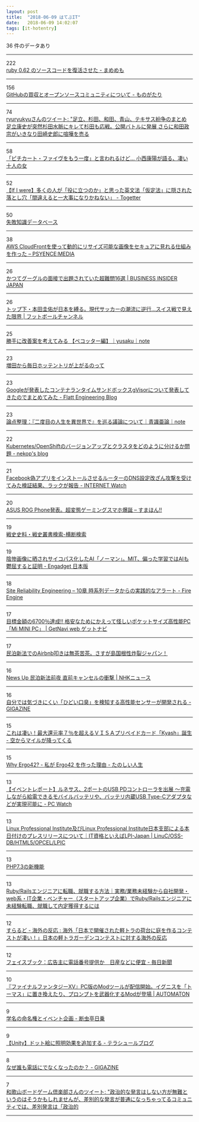 ```yaml
---
layout: post
title:  "2018-06-09 はてぶIT"
date:   2018-06-09 14:02:07
tags: [it-hotentry]
---
```

36 件のデータあり

<hr><div class="row">
<div class="col-1"><span class="badge badge-pill badge-success h2">222</span></div>
<div class="col-11"><a href='http://d.hatena.ne.jp/ku-ma-me/20180608/p1' target='_blank'>ruby 0.62 のソースコードを復活させた - まめめも</a></div>
</div>
<hr>
<div class="row">
<div class="col-1"><span class="badge badge-pill badge-success h2">156</span></div>
<div class="col-11"><a href='http://atsushieno.hatenablog.com/entry/2018/06/08/230054' target='_blank'>GitHubの買収とオープンソースコミュニティについて - ものがたり</a></div>
</div>
<hr>
<div class="row">
<div class="col-1"><span class="badge badge-pill badge-success h2">74</span></div>
<div class="col-11"><a href='http://twitter.com/ryuryukyu/status/1005033069630275584' target='_blank'>ryuryukyuさんのツイート: "足立、杉田、和田、青山、テキサス紛争のまとめ 足立康史が突然杉田水脈にキレて杉田も応戦。公開バトルに発展 さらに和田政宗がいきなり田崎史郎に喧嘩を売る</a></div>
</div>
<hr>
<div class="row">
<div class="col-1"><span class="badge badge-pill badge-success h2">58</span></div>
<div class="col-11"><a href='https://www.buzzfeed.com/jp/ryosukekamba/konishi2' target='_blank'>「ピチカート・ファイヴをもう一度」と言われるけど… 小西康陽が語る、凄い十人の女</a></div>
</div>
<hr>
<div class="row">
<div class="col-1"><span class="badge badge-pill badge-success h2">52</span></div>
<div class="col-11"><a href='https://togetter.com/li/1234962' target='_blank'>【If I were】多くの人が「役に立つのか」と思った英文法「仮定法」に隠された落とし穴「間違えると一大事になりかねない」 - Togetter</a></div>
</div>
<hr>
<div class="row">
<div class="col-1"><span class="badge badge-pill badge-success h2">50</span></div>
<div class="col-11"><a href='http://www.shippai.org/fkd/index.html' target='_blank'>失敗知識データベース</a></div>
</div>
<hr>
<div class="row">
<div class="col-1"><span class="badge badge-pill badge-success h2">38</span></div>
<div class="col-11"><a href='https://tech.recruit-mp.co.jp/infrastructure/post-16341/' target='_blank'>AWS CloudFrontを使って動的にリサイズ可能な画像をセキュアに見れる仕組みを作った – PSYENCE:MEDIA</a></div>
</div>
<hr>
<div class="row">
<div class="col-1"><span class="badge badge-pill badge-success h2">26</span></div>
<div class="col-11"><a href='https://www.businessinsider.jp/post-168509' target='_blank'>かつてグーグルの面接で出題されていた超難問16選 | BUSINESS INSIDER JAPAN</a></div>
</div>
<hr>
<div class="row">
<div class="col-1"><span class="badge badge-pill badge-success h2">26</span></div>
<div class="col-11"><a href='https://www.footballchannel.jp/2018/06/09/post273512/' target='_blank'>トップ下・本田圭佑が日本を縛る。現代サッカーの潮流に逆行…スイス戦で見えた限界 | フットボールチャンネル</a></div>
</div>
<hr>
<div class="row">
<div class="col-1"><span class="badge badge-pill badge-success h2">25</span></div>
<div class="col-11"><a href='https://note.mu/yusaku_tokunaga/n/ncd72620719df' target='_blank'>勝手に改善案を考えてみる 【ペコッター編】｜yusaku｜note</a></div>
</div>
<hr>
<div class="row">
<div class="col-1"><span class="badge badge-pill badge-success h2">23</span></div>
<div class="col-11"><a href='https://anond.hatelabo.jp/20180607215033' target='_blank'>増田から毎日ホッテントリが上がるのって</a></div>
</div>
<hr>
<div class="row">
<div class="col-1"><span class="badge badge-pill badge-success h2">23</span></div>
<div class="col-11"><a href='http://tech.flatt.tv/entry/2018/06/08/163447' target='_blank'>Googleが発表したコンテナランタイムサンドボックスgVisorについて発表してきたのでまとめてみた - Flatt Engineering Blog</a></div>
</div>
<hr>
<div class="row">
<div class="col-1"><span class="badge badge-pill badge-success h2">23</span></div>
<div class="col-11"><a href='https://note.mu/dokuninjin_blue/n/n96c1a4a1a399' target='_blank'>論点整理：『二度目の人生を異世界で』を巡る議論について｜青識亜論｜note</a></div>
</div>
<hr>
<div class="row">
<div class="col-1"><span class="badge badge-pill badge-success h2">22</span></div>
<div class="col-11"><a href='https://nekop.hatenablog.com/entry/2018/06/08/143846' target='_blank'>Kubernetes/OpenShiftのバージョンアップとクラスタをどのように分けるか問題 - nekop's blog</a></div>
</div>
<hr>
<div class="row">
<div class="col-1"><span class="badge badge-pill badge-success h2">21</span></div>
<div class="col-11"><a href='https://internet.watch.impress.co.jp/docs/news/1126579.html' target='_blank'>Facebook偽アプリをインストールさせるルーターのDNS設定改ざん攻撃を受けてみた検証結果、ラックが報告 - INTERNET Watch</a></div>
</div>
<hr>
<div class="row">
<div class="col-1"><span class="badge badge-pill badge-success h2">20</span></div>
<div class="col-11"><a href='https://smhn.info/201806-asus-rog-phone-matome' target='_blank'>ASUS ROG Phone発表。超変態ゲーミングスマホ爆誕 – すまほん!!</a></div>
</div>
<hr>
<div class="row">
<div class="col-1"><span class="badge badge-pill badge-success h2">19</span></div>
<div class="col-11"><a href='http://www.nids.mod.go.jp/military_history_search/' target='_blank'>戦史史料・戦史叢書検索-横断検索</a></div>
</div>
<hr>
<div class="row">
<div class="col-1"><span class="badge badge-pill badge-success h2">19</span></div>
<div class="col-11"><a href='https://japanese.engadget.com/2018/06/08/ai-mit-ai/' target='_blank'>陰惨画像に晒されサイコパス化したAI「ノーマン」。MIT、偏った学習ではAIも鬱屈すると証明 - Engadget 日本版</a></div>
</div>
<hr>
<div class="row">
<div class="col-1"><span class="badge badge-pill badge-success h2">18</span></div>
<div class="col-11"><a href='http://www.hirotsuru.com/entry/2018/06/08/235911' target='_blank'>Site Reliability Engineering – 10章 時系列データからの実践的なアラート - Fire Engine</a></div>
</div>
<hr>
<div class="row">
<div class="col-1"><span class="badge badge-pill badge-success h2">17</span></div>
<div class="col-11"><a href='https://getnavi.jp/digital/267059/' target='_blank'>目標金額の6700％達成!! 格安なためにかえって怪しいポケットサイズ高性能PC「Mi MINI PC」 | GetNavi web ゲットナビ</a></div>
</div>
<hr>
<div class="row">
<div class="col-1"><span class="badge badge-pill badge-success h2">17</span></div>
<div class="col-11"><a href='https://anond.hatelabo.jp/20180609085215' target='_blank'>民泊新法でのAirbnb叩きは無茶苦茶。さすが島国根性炸裂ジャパン！</a></div>
</div>
<hr>
<div class="row">
<div class="col-1"><span class="badge badge-pill badge-success h2">16</span></div>
<div class="col-11"><a href='https://www3.nhk.or.jp/news/html/20180608/k10011469661000.html' target='_blank'>News Up 民泊新法前夜 直前キャンセルの衝撃 | NHKニュース</a></div>
</div>
<hr>
<div class="row">
<div class="col-1"><span class="badge badge-pill badge-success h2">16</span></div>
<div class="col-11"><a href='https://gigazine.net/news/20180608-sensor-detects-bad-breath/' target='_blank'>自分では気づきにくい「ひどい口臭」を検知する高性能センサーが開発される - GIGAZINE</a></div>
</div>
<hr>
<div class="row">
<div class="col-1"><span class="badge badge-pill badge-success h2">15</span></div>
<div class="col-11"><a href='http://www.sorakara-mile.com/entry/2018/06/08/190000' target='_blank'>これは凄い！最大還元率７％を超えるＶＩＳＡプリペイドカード「Kyash」誕生 - 空からマイルが降ってくる</a></div>
</div>
<hr>
<div class="row">
<div class="col-1"><span class="badge badge-pill badge-success h2">15</span></div>
<div class="col-11"><a href='http://biacco42.hatenablog.com/entry/2018/06/08/045949' target='_blank'>Why Ergo42? - 私が Ergo42 を作った理由 - たのしい人生</a></div>
</div>
<hr>
<div class="row">
<div class="col-1"><span class="badge badge-pill badge-success h2">13</span></div>
<div class="col-11"><a href='https://pc.watch.impress.co.jp/docs/news/event/1126664.html' target='_blank'>【イベントレポート】ルネサス、2ポートのUSB PDコントローラを出展 ～充電しながら給電できるモバイルバッテリや、バッテリ内蔵USB Type-Cアダプタなどが実現可能に - PC Watch</a></div>
</div>
<hr>
<div class="row">
<div class="col-1"><span class="badge badge-pill badge-success h2">13</span></div>
<div class="col-11"><a href='http://lpi.or.jp/news/information/20180608.shtml' target='_blank'>Linux Professional Institute及びLinux Professional Institute日本支部による本日付けのプレスリリースについて｜IT資格といえばLPI-Japan | LinuC/OSS-DB/HTML5/OPCEL/LPIC</a></div>
</div>
<hr>
<div class="row">
<div class="col-1"><span class="badge badge-pill badge-success h2">13</span></div>
<div class="col-11"><a href='https://qiita.com/rana_kualu/items/a7c6be77e165bca0f3fc' target='_blank'>PHP7.3の新機能</a></div>
</div>
<hr>
<div class="row">
<div class="col-1"><span class="badge badge-pill badge-success h2">13</span></div>
<div class="col-11"><a href='http://inaka-gurashi.hatenablog.com/entry/Ruby%E3%82%A8%E3%83%B3%E3%82%B8%E3%83%8B%E3%82%A2%E3%81%AB%E3%81%AA%E3%82%8B%E3%81%AB%E3%81%AF' target='_blank'>Ruby/Railsエンジニアに転職、就職する方法｜実務/業務未経験から自社開発・web系・IT企業・ベンチャー（スタートアップ企業）でRuby/Railsエンジニアに未経験転職、就職して内定獲得するには</a></div>
</div>
<hr>
<div class="row">
<div class="col-1"><span class="badge badge-pill badge-success h2">12</span></div>
<div class="col-11"><a href='http://sow.blog.jp/archives/1071534705.html' target='_blank'>すらるど - 海外の反応 : 海外「日本で開催された軽トラの荷台に庭を作るコンテストが凄い！」日本の軽トラガーデンコンテストに対する海外の反応</a></div>
</div>
<hr>
<div class="row">
<div class="col-1"><span class="badge badge-pill badge-success h2">12</span></div>
<div class="col-11"><a href='https://mainichi.jp/articles/20180609/k00/00e/020/265000c' target='_blank'>フェイスブック：広告主に電話番号提供か　日産などに便宜 - 毎日新聞</a></div>
</div>
<hr>
<div class="row">
<div class="col-1"><span class="badge badge-pill badge-success h2">10</span></div>
<div class="col-11"><a href='http://jp.automaton.am/articles/newsjp/20180608-69509/' target='_blank'>『ファイナルファンタジーXV』PC版のModツールが配信開始。イグニスを「トーマス」に置き換えたり、プロンプトを武器化するModが登場 | AUTOMATON</a></div>
</div>
<hr>
<div class="row">
<div class="col-1"><span class="badge badge-pill badge-success h2">9</span></div>
<div class="col-11"><a href='http://dantyutei.hatenablog.com/entry/2018/06/08/134218' target='_blank'>学名の命名権とイベント企画 - 断虫亭日乗</a></div>
</div>
<hr>
<div class="row">
<div class="col-1"><span class="badge badge-pill badge-success h2">9</span></div>
<div class="col-11"><a href='http://tsubakit1.hateblo.jp/entry/2018/06/08/220000' target='_blank'>【Unity】ドット絵に照明効果を追加する - テラシュールブログ</a></div>
</div>
<hr>
<div class="row">
<div class="col-1"><span class="badge badge-pill badge-success h2">8</span></div>
<div class="col-11"><a href='https://gigazine.net/news/20180609-ring-phone/' target='_blank'>なぜ誰も電話にでなくなったのか？ - GIGAZINE</a></div>
</div>
<hr>
<div class="row">
<div class="col-1"><span class="badge badge-pill badge-success h2">7</span></div>
<div class="col-11"><a href='http://twitter.com/Wakayama_BC/status/1004651479397904385' target='_blank'>和歌山ボードゲーム倶楽部さんのツイート: "政治的な発言はしない方が無難というのはそうかもしれませんが、差別的な発言が普通になっちゃってるコミュニティでは、差別発言は「政治的</a></div>
</div>
<hr>

